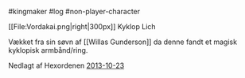 #kingmaker #log #non-player-character

[[File:Vordakai.png|right|300px]]
Kyklop Lich
Vækket fra sin søvn af [[Willas Gunderson]] da denne fandt et magisk kyklopisk armbånd/ring.
Nedlagt af Hexordenen [2013-10-23](2013-10-23.md)
